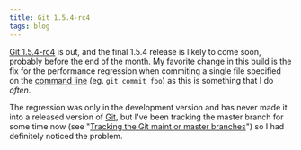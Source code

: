 ```yaml
---
title: Git 1.5.4-rc4
tags: blog
---
```


[Git 1.5.4-rc4](http://www.wincent.com/wiki/Git%201.5.4-rc4) is out, and the final 1.5.4 release is likely to come soon, probably before the end of the month. My favorite change in this build is the fix for the performance regression when commiting a single file specified on the [command line](http://www.wincent.com/wiki/command%20line) (eg. `git commit foo`) as this is something that I do _often_.

The regression was only in the development version and has never made it into a released version of [Git](http://www.wincent.com/wiki/Git), but I've been tracking the master branch for some time now (see "[Tracking the Git maint or master branches](http://www.wincent.com/wiki/Tracking%20the%20Git%20maint%20or%20master%20branches)") so I had definitely noticed the problem.
